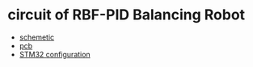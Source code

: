 # circuit of RBF-PID Balancing Robot 
- [schemetic](./circuit.pdf)
- [pcb](./pcb.pdf)
- [STM32 configuration](./stm32ioc.pdf)
